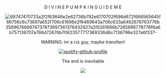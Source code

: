 <div align="center">

D I V I N E   P U M P K I N   G U I D E   M E 

![68747470733a2f2f63646e2e62736b792e6170702f696d672f666565645f66756c6c73697a652f706c61696e2f6469643a706c633a6462676763776b356967666874737873697361376432627a2f6261666b7265696778776f6a6b757136707a766d72676b70623577717369336d6c7136796e327a6f337-](https://github.com/user-attachments/assets/9a1ac811-7498-4673-9edd-9cc3d078b4f6)



WARNING: im a cis guy, maybe transfem!

[![spotify-github-profile](https://spotify-github-profile.kittinanx.com/api/view?uid=31usv2agjy2dc2ibjpln5faphf7y&cover_image=true&theme=natemoo-re&show_offline=false&background_color=121212&interchange=false&bar_color=ADD8E6&bar_color_cover=false)](https://github.com/kittinan/spotify-github-profile)


The end is inevitable

![](https://komarev.com/ghpvc/?username=HeavenPiercehim&+color=blue&label=Guests)



</div>

